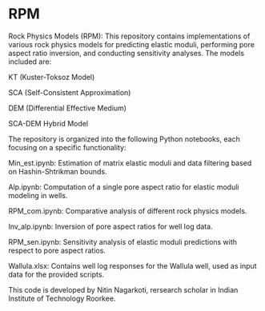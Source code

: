 # RPM

Rock Physics Models (RPM):
This repository contains implementations of various rock physics models for predicting elastic moduli, performing pore aspect ratio inversion, and conducting sensitivity analyses. The models included are:

KT (Kuster-Toksoz Model)

SCA (Self-Consistent Approximation)

DEM (Differential Effective Medium)

SCA-DEM Hybrid Model

The repository is organized into the following Python notebooks, each focusing on a specific functionality:

Min_est.ipynb:
Estimation of matrix elastic moduli and data filtering based on Hashin-Shtrikman bounds.

Alp.ipynb:
Computation of a single pore aspect ratio for elastic moduli modeling in wells.

RPM_com.ipynb:
Comparative analysis of different rock physics models.

Inv_alp.ipynb:
Inversion of pore aspect ratios for well log data.

RPM_sen.ipynb:
Sensitivity analysis of elastic moduli predictions with respect to pore aspect ratios.

Wallula.xlsx:
Contains well log responses for the Wallula well, used as input data for the provided scripts.

This code is developed by Nitin Nagarkoti, rersearch scholar in Indian Institute of Technology Roorkee.
